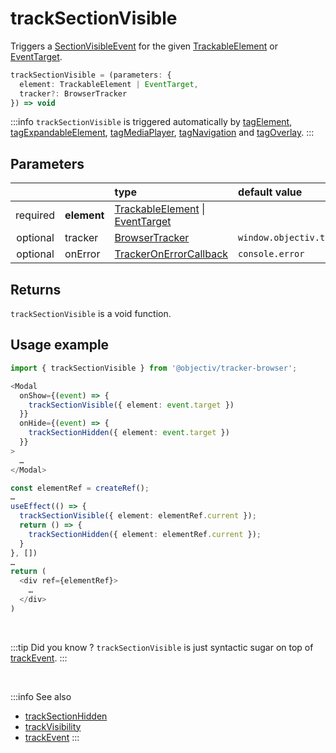 # trackSectionVisible

Triggers a [SectionVisibleEvent](/taxonomy/events/SectionVisibleEvent.md) for the given [TrackableElement](/tracking/core-concepts/elements.md#taggable-elements) or [EventTarget](https://developer.mozilla.org/en-US/docs/Web/API/EventTarget).

```typescript
trackSectionVisible = (parameters: {
  element: TrackableElement | EventTarget,
  tracker?: BrowserTracker
}) => void
```

:::info
`trackSectionVisible` is triggered automatically by [tagElement](/tracking/api-reference/location-taggers/tagElement.md), [tagExpandableElement](/tracking/api-reference/location-taggers/tagExpandableElement.md), [tagMediaPlayer](/tracking/api-reference/location-taggers/tagMediaPlayer.md), [tagNavigation](/tracking/api-reference/location-taggers/tagNavigation.md) and [tagOverlay](/tracking/api-reference/location-taggers/tagOverlay.md).
:::

## Parameters
|          |             | type                                                                                                                                                      | default value
| :-:      | :--         | :--                                                                                                                                                       | :--           
| required | **element** | [TrackableElement](/tracking/core-concepts/elements.md#taggable-elements) \| [EventTarget](https://developer.mozilla.org/en-US/docs/Web/API/EventTarget) |
| optional | tracker     | [BrowserTracker](/tracking/api-reference/general/BrowserTracker.md)                                                                                    | `window.objectiv.tracker`
| optional | onError     | [TrackerOnErrorCallback](/tracking/api-reference/general/TrackerOnErrorCallback.md)                                                                    | `console.error`

## Returns
`trackSectionVisible` is a void function.

## Usage example

```typescript jsx
import { trackSectionVisible } from '@objectiv/tracker-browser';
```

```typescript jsx
<Modal
  onShow={(event) => {
    trackSectionVisible({ element: event.target })
  }}
  onHide={(event) => {
    trackSectionHidden({ element: event.target })
  }}
>
  …
</Modal>
```

```typescript jsx
const elementRef = createRef();
…
useEffect(() => {
  trackSectionVisible({ element: elementRef.current });
  return () => {
    trackSectionHidden({ element: elementRef.current });
  }
}, [])
…
return (
  <div ref={elementRef}>
    …
  </div>
)
```

<br />

:::tip Did you know ?
`trackSectionVisible` is just syntactic sugar on top of [trackEvent](/tracking/api-reference/low-level/trackEvent.md).
:::

<br />

:::info See also
- [trackSectionHidden](/tracking/api-reference/event-trackers/trackSectionHidden.md)
- [trackVisibility](/tracking/api-reference/event-trackers/trackVisibility.md)
- [trackEvent](/tracking/api-reference/low-level/trackEvent.md)
  :::
